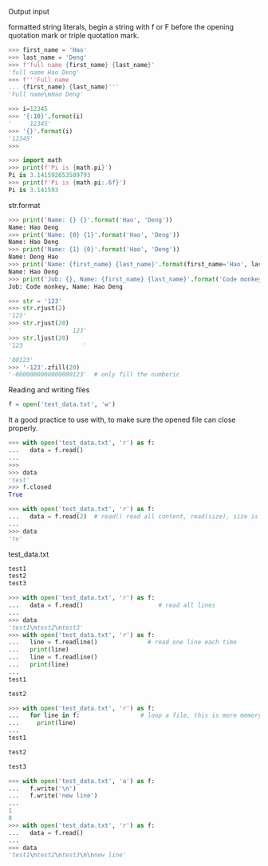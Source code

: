 Output input


 formatted string literals, begin a string with f or F before the opening quotation mark or triple quotation mark.
```python
>>> first_name = 'Hao'
>>> last_name = 'Deng'
>>> f'full name {first_name} {last_name}'
'full name Hao Deng'
>>> f'''Full name
... {first_name} {last_name}'''
'Full name\nHao Deng'
```

```python
>>> i=12345
>>> '{:10}'.format(i)
'     12345'
>>> '{}'.format(i)
'12345'
>>>
```

```python
>>> import math
>>> print(f'Pi is {math.pi}')
Pi is 3.141592653589793
>>> print(f'Pi is {math.pi:.6f}')
Pi is 3.141593
```

str.format
```python
>>> print('Name: {} {}'.format('Hao', 'Deng'))
Name: Hao Deng
>>> print('Name: {0} {1}'.format('Hao', 'Deng'))
Name: Hao Deng
>>> print('Name: {1} {0}'.format('Hao', 'Deng'))
Name: Deng Hao
>>> print('Name: {first_name} {last_name}'.format(first_name='Hao', last_name='Deng'))
Name: Hao Deng
>>> print('Job: {}, Name: {first_name} {last_name}'.format('Code monkey', first_name='Hao', last_name='Deng'))
Job: Code monkey, Name: Hao Deng
```

```python
>>> str = '123'
>>> str.rjust(2)
'123'
>>> str.rjust(20)
'                 123'
>>> str.ljust(20)
'123                 '
```

```python
'00123'
>>> '-123'.zfill(20)
'-0000000000000000123'  # only fill the numberic
```


Reading and writing files
```python
f = open('test_data.txt', 'w')
```

It a good practice to use with, to make sure the opened file can close properly.
```python
>>> with open('test_data.txt', 'r') as f:
...   data = f.read()
...
>>>
>>> data
'test'
>>> f.closed
True
```

```python
>>> with open('test_data.txt', 'r') as f:
...   data = f.read(2)  # read() read all content, read(size), size is optional
...
>>> data
'te'
```

test_data.txt
```java
test1
test2
test3
```

```python
>>> with open('test_data.txt', 'r') as f:
...   data = f.read()                     # read all lines
...
>>> data
'test1\ntest2\ntest3'
>>> with open('test_data.txt', 'r') as f:
...   line = f.readline()              # read one line each time
...   print(line)
...   line = f.readline()
...   print(line)
...
test1

test2

```

```python
>>> with open('test_data.txt', 'r') as f:
...   for line in f:                 # loop a file, this is more memory efficient and fast.
...     print(line)
...
test1

test2

test3
```

```python
>>> with open('test_data.txt', 'a') as f:
...   f.write('\n')
...   f.write('new line')
...
1
8
>>> with open('test_data.txt', 'r') as f:
...   data = f.read()
...
>>> data
'test1\ntest2\ntest3\n\nnew line'
```
